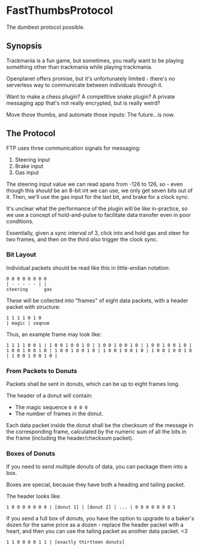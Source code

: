 # FastThumbsProtocol
The dumbest protocol possible. 

## Synopsis

Trackmania is a fun game, but sometimes, you really want to be playing something other than trackmania while playing trackmania. 

Openplanet offers promise, but it's unfortunately limited - there's no serverless way to communicate between individuals through it. 

Want to make a chess plugin? A competitive snake plugin? A private messaging app that's not really encrypted, but is really weird? 

Move those thumbs, and automate those inputs: The future...is now.

## The Protocol

FTP uses three communication signals for messaging: 

1. Steering input 
2. Brake input
3. Gas input

The steering input value we can read spans from -126 to 126, so - even though this *should* be an 8-bit int we can use, we only get seven bits out of it. 
Then, we'll use the gas input for the last bit, and brake for a clock sync. 

It's unclear what the performance of the plugin will be like in-practice, so we use a concept of hold-and-pulse to facilitate data transfer even in poor conditions. 

Essentially, given a sync interval of 3, click into and hold gas and steer for two frames, and then on the third *also* trigger the clock sync. 

### Bit Layout

Individual packets should be read like this in little-endian notation: 

```
0 0 0 0 0 0 0 0 
| - - - - - | | 
steering      gas

```

These will be collected into "frames" of eight data packets, with a header packet with structure: 

```
1 1 1 1 0 1 0 
| magic | seqnum

```

Thus, an example frame may look like: 

```
1 1 1 1 0 0 1 | 1 0 0 1 0 0 1 0 | 1 0 0 1 0 0 1 0 | 1 0 0 1 0 0 1 0 | 1 0 0 1 0 0 1 0 | 1 0 0 1 0 0 1 0 | 1 0 0 1 0 0 1 0 | 1 0 0 1 0 0 1 0 | 1 0 0 1 0 0 1 0 |

```

### From Packets to Donuts

Packets shall be sent in donuts, which can be up to eight frames long. 

The header of a donut will contain: 
* The magic sequence `0 0 0 0`
* The number of frames in the donut. 

Each data packet inside the donut shall be the checksum of the message in the corresponding frame, calculated by the numeric sum of all the bits in the frame (including the header/checksum packet).

### Boxes of Donuts

If you need to send multiple donuts of data, you can package them into a box. 

Boxes are special, because they have both a heading and tailing packet. 

The header looks like: 

```
1 0 0 0 0 0 0 0 | [donut 1] | [donut 2] | ... | 0 0 0 0 0 0 0 1
```

If you send a full box of donuts, you have the option to upgrade to a baker's dozen for the same price as a dozen - replace the header packet with a heart, and then you can use the tailing packet as another data packet. <3 

```
1 1 0 0 0 0 1 1 | [exactly thirtteen donuts]

```
